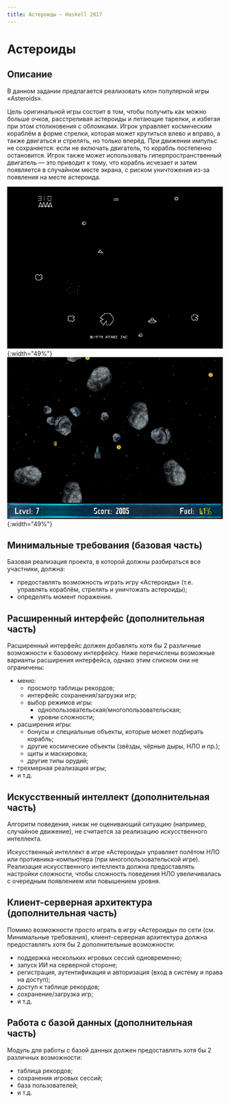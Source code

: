 ```yaml
---
title: Астероиды — Haskell 2017
---
```


Астероиды
=========

Описание
--------

В данном задании предлагается реализовать клон популярной игры «Asteroids».

Цель оригинальной игры состоит в том, чтобы получить как можно больше очков,
расстреливая астероиды и летающие тарелки, и избегая при этом столкновения с обломками.
Игрок управляет космическим кораблём в форме стрелки, которая может крутиться влево и вправо,
а также двигаться и стрелять, но только вперёд.
При движении импульс не сохраняется: если не включать двигатель, то корабль постепенно остановится.
Игрок также может использовать гиперпространственный двигатель — это приводит к тому,
что корабль исчезает и затем появляется в случайном месте экрана, с риском уничтожения из-за появления на месте астероида.

![Оригинальная игра фирмы Atari.](images/asteroids.png){:width="49%"}
![Один из клонов.](images/asteroid-storm.png){:width="49%"}

Минимальные требования (базовая часть)
--------------------------------------

Базовая реализация проекта, в которой должны разбираться все участники, должна:

- предоставлять возможность играть игру «Астероиды» (т.е. управлять кораблём, стрелять и уничтожать астероиды);
- определять момент поражения.

Расширенный интерфейс (дополнительная часть)
--------------------------------------------

Расширенный интерфейс должен добавлять хотя бы 2 различные возможности к базовому интерфейсу.
Ниже перечислены возможные варианты расширения интерфейса, однако этим списком они не ограничены:

- меню:
  - просмотр таблицы рекордов;
  - интерфейс сохранения/загрузки игр;
  - выбор режимов игры:
    - однопользовательская/многопользовательская;
    - уровни сложности;
- расширения игры:
  - бонусы и специальные объекты, которые может подбирать корабль;
  - другие космические объекты (звёзды, чёрные дыры, НЛО и пр.);
  - щиты и маскировка;
  - другие типы орудий;
- трехмерная реализация игры;
- и т.д.

Искусственный интеллект (дополнительная часть)
----------------------------------------------

Алгоритм поведения, никак не оценивающий ситуацию (например, случайное движение),
не считается за реализацию искусственного интеллекта.

Искусственный интеллект в игре «Астероиды» управляет полётом НЛО
или противника-компьютера (при многопользовательской игре).
Реализация искусственного интеллекта должна предоставлять настройки
сложности, чтобы сложность поведения НЛО увеличивалась с очередным появлением или
повышением уровня.

Клиент-серверная архитектура (дополнительная часть)
---------------------------------------------------

Помимо возможности просто играть в игру «Астероиды» по сети (см. Минимальные требования),
клиент-серверная архитектура должна предоставлять хотя бы 2 дополнительные возможности:

- поддержка нескольких игровых сессий одновременно;
- запуск ИИ на серверной стороне;
- регистрация, аутентификация и авторизация (вход в систему и права на доступ);
- доступ к таблице рекордов;
- сохранение/загрузка игр;
- и т.д.

Работа с базой данных (дополнительная часть)
--------------------------------------------

Модуль для работы с базой данных должен предоставлять хотя бы 2 различных возможности:

- таблица рекордов;
- сохранения игровых сессий;
- база пользователей;
- и т.д.
